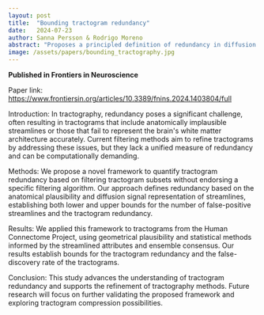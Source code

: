 ```yaml
---
layout: post
title:  "Bounding tractogram redundancy"
date:   2024-07-23
author: Sanna Persson & Rodrigo Moreno
abstract: "Proposes a principled definition of redundancy in diffusion MRI tractograms and an algorithm to remove superfluous streamlines while preserving anatomical coverage and connectivity. Demonstrates on public datasets that large fractions of streamlines can be pruned without degrading downstream analyses, improving storage and computation."
image: /assets/papers/bounding_tractography.jpg
---
```

**Published in Frontiers in Neuroscience**

Paper link: <https://www.frontiersin.org/articles/10.3389/fnins.2024.1403804/full>




Introduction: In tractography, redundancy poses a significant challenge, often resulting in tractograms that include anatomically implausible streamlines or those that fail to represent the brain's white matter architecture accurately. Current filtering methods aim to refine tractograms by addressing these issues, but they lack a unified measure of redundancy and can be computationally demanding.

Methods: We propose a novel framework to quantify tractogram redundancy based on filtering tractogram subsets without endorsing a specific filtering algorithm. Our approach defines redundancy based on the anatomical plausibility and diffusion signal representation of streamlines, establishing both lower and upper bounds for the number of false-positive streamlines and the tractogram redundancy.

Results: We applied this framework to tractograms from the Human Connectome Project, using geometrical plausibility and statistical methods informed by the streamlined attributes and ensemble consensus. Our results establish bounds for the tractogram redundancy and the false-discovery rate of the tractograms.

Conclusion: This study advances the understanding of tractogram redundancy and supports the refinement of tractography methods. Future research will focus on further validating the proposed framework and exploring tractogram compression possibilities.